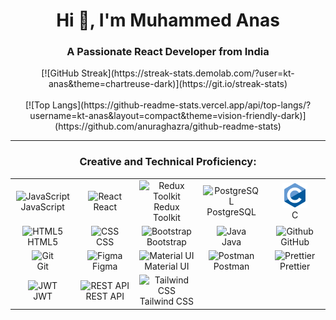  <h1 align="center">Hi 👋, I'm Muhammed Anas</h1>
<h3 align="center">A Passionate React Developer from India</h3>

<div align="center">  
  [![GitHub Streak](https://streak-stats.demolab.com/?user=kt-anas&theme=chartreuse-dark)](https://git.io/streak-stats)  
  <br /><br />  
  [![Top Langs](https://github-readme-stats.vercel.app/api/top-langs/?username=kt-anas&layout=compact&theme=vision-friendly-dark)](https://github.com/anuraghazra/github-readme-stats)  
</div>

---

<h3 align="center">Creative and Technical Proficiency:</h3>

<table align="center">
  <tr>
    <td align="center" width="96">
      <img src="https://techstack-generator.vercel.app/js-icon.svg" alt="JavaScript" width="65" height="65" />
      <br>JavaScript
    </td>
    <td align="center" width="96">
      <img src="https://techstack-generator.vercel.app/react-icon.svg" alt="React" width="65" height="65" />
      <br>React
    </td>
    <td align="center" width="96">
      <img src="https://techstack-generator.vercel.app/redux-icon.svg" alt="Redux Toolkit" width="62" height="62" />
      <br>Redux Toolkit
    </td>
    <td align="center" width="96">
      <img src="https://skillicons.dev/icons?i=postgres" width="48" height="48" alt="PostgreSQL" />
      <br>PostgreSQL
    </td>
    <td align="center" width="96">
      <img src="https://raw.githubusercontent.com/devicons/devicon/master/icons/c/c-original.svg" alt="C" width="40" height="40"/>
      <br>C
    </td>
  </tr>
  <tr>
    <td align="center" width="96">
      <img src="https://skillicons.dev/icons?i=html" width="48" height="48" alt="HTML5" />
      <br>HTML5
    </td>
    <td align="center" width="96">
      <img src="https://skillicons.dev/icons?i=css" width="48" height="48" alt="CSS" />
      <br>CSS
    </td>
    <td align="center" width="96">
      <img src="https://skillicons.dev/icons?i=bootstrap" width="48" height="48" alt="Bootstrap" />
      <br>Bootstrap
    </td>
    <td align="center" width="96">
      <img src="https://techstack-generator.vercel.app/java-icon.svg" alt="Java" width="62" height="62" />
      <br>Java
    </td>
    <td align="center" width="96">
      <img src="https://techstack-generator.vercel.app/github-icon.svg" alt="Github" width="65" height="65" />
      <br>GitHub
    </td>
  </tr>
  <tr>
    <td align="center" width="96">
      <img src="https://user-images.githubusercontent.com/25181517/192108372-f71d70ac-7ae6-4c0d-8395-51d8870c2ef0.png" width="48" height="48" alt="Git" />
      <br>Git
    </td>
    <td align="center" width="96">
      <img src="https://www.vectorlogo.zone/logos/figma/figma-icon.svg" alt="Figma" width="40" height="40"/>
      <br>Figma
    </td>
    <td align="center" width="96">
      <img src="https://cdn.jsdelivr.net/gh/devicons/devicon/icons/materialui/materialui-original.svg" height="40" alt="Material UI"  /> 
      <br>Material UI
    </td>
    <td align="center" width="96">
      <img src="https://www.vectorlogo.zone/logos/getpostman/getpostman-icon.svg" alt="Postman" width="40" height="40"/>
      <br>Postman
    </td>
    <td align="center" width="96">
      <img src="https://techstack-generator.vercel.app/prettier-icon.svg" alt="Prettier" width="62" height="62" />
      <br>Prettier
    </td>
  </tr>
  <tr>
    <td align="center" width="96">
      <img src="http://jwt.io/img/icon.svg" alt="JWT" width="62" height="62"  />
      <br>JWT
    </td>
    <td align="center" width="96">
      <img src="https://techstack-generator.vercel.app/restapi-icon.svg" alt="REST API" width="62" height="62" />
      <br>REST API
    </td>
    <td align="center" width="96">
      <img src="https://skillicons.dev/icons?i=tailwind" width="48" height="48" alt="Tailwind CSS" />
      <br>Tailwind CSS
    </td>
  </tr>
</table>

